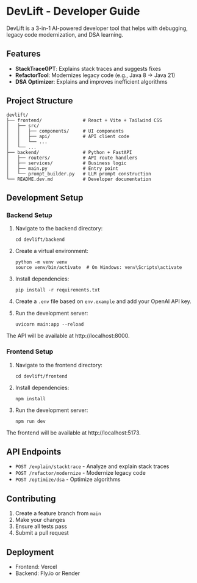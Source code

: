 # DevLift - Developer Guide

DevLift is a 3-in-1 AI-powered developer tool that helps with debugging, legacy code modernization, and DSA learning.

## Features

- **StackTraceGPT**: Explains stack traces and suggests fixes
- **RefactorTool**: Modernizes legacy code (e.g., Java 8 → Java 21)
- **DSA Optimizer**: Explains and improves inefficient algorithms

## Project Structure

```
devlift/
├── frontend/               # React + Vite + Tailwind CSS
│   ├── src/
│   │   ├── components/     # UI components
│   │   ├── api/            # API client code
│   │   └── ...
│   └── ...
├── backend/                # Python + FastAPI
│   ├── routers/            # API route handlers
│   ├── services/           # Business logic
│   ├── main.py             # Entry point
│   └── prompt_builder.py   # LLM prompt construction
└── README.dev.md           # Developer documentation
```

## Development Setup

### Backend Setup

1. Navigate to the backend directory:
   ```
   cd devlift/backend
   ```

2. Create a virtual environment:
   ```
   python -m venv venv
   source venv/bin/activate  # On Windows: venv\Scripts\activate
   ```

3. Install dependencies:
   ```
   pip install -r requirements.txt
   ```

4. Create a `.env` file based on `env.example` and add your OpenAI API key.

5. Run the development server:
   ```
   uvicorn main:app --reload
   ```

The API will be available at http://localhost:8000.

### Frontend Setup

1. Navigate to the frontend directory:
   ```
   cd devlift/frontend
   ```

2. Install dependencies:
   ```
   npm install
   ```

3. Run the development server:
   ```
   npm run dev
   ```

The frontend will be available at http://localhost:5173.

## API Endpoints

- `POST /explain/stacktrace` - Analyze and explain stack traces
- `POST /refactor/modernize` - Modernize legacy code
- `POST /optimize/dsa` - Optimize algorithms

## Contributing

1. Create a feature branch from `main`
2. Make your changes
3. Ensure all tests pass
4. Submit a pull request

## Deployment

- Frontend: Vercel
- Backend: Fly.io or Render 